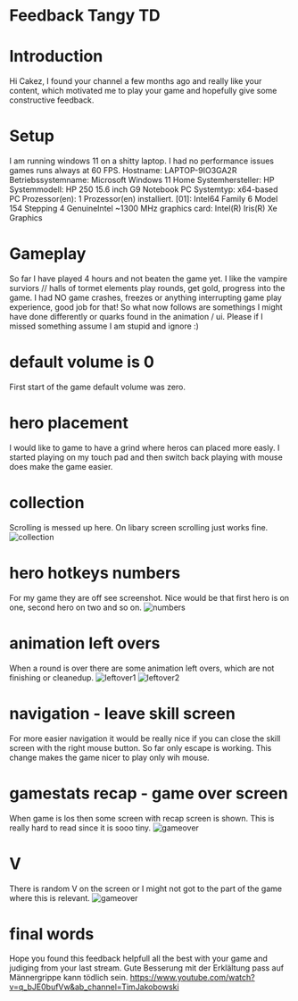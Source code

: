 # Feedback Tangy TD 

# Introduction
Hi Cakez, I found your channel a few months ago and really like your content, which motivated me to play your game and hopefully give some constructive feedback. 

# Setup 
I am running windows 11 on a shitty laptop. I had no performance issues games runs always at 60 FPS. 
Hostname:                                      LAPTOP-9IO3GA2R
Betriebssystemname:                            Microsoft Windows 11 Home
Systemhersteller:                              HP
Systemmodell:                                  HP 250 15.6 inch G9 Notebook PC
Systemtyp:                                     x64-based PC
Prozessor(en):                                 1 Prozessor(en) installiert.
                                               [01]: Intel64 Family 6 Model 154 Stepping 4 GenuineIntel ~1300 MHz
graphics card:                                 Intel(R) Iris(R) Xe Graphics

# Gameplay 
So far I have played 4 hours and not beaten the game yet. I like the vampire surviors // halls of tormet elements play rounds, get gold, progress into the game. 
I had NO game crashes, freezes or anything interrupting game play experience, good job for that! So what now follows are somethings I might have done differently 
or quarks found in the animation / ui. Please if I missed something assume I am stupid and ignore :)

# default volume is 0
First start of the game default volume was zero.

# hero placement 
I would like to game to have a grind where heros can placed more easly. I started playing on my touch pad and then switch back playing with mouse does make the game easier.   

# collection    
Scrolling is messed up here. On libary screen scrolling just works fine. 
![collection](https://github.com/uewekenuewe/uewekenuewe.github.io/blob/9f9a9a1f69e4b956b837beb475a921562ce59d26/images/tangytd/collection.png)

# hero hotkeys numbers
For my game they are off see screenshot. Nice would be that first hero is on one, second hero on two and so on.
![numbers](https://github.com/uewekenuewe/uewekenuewe.github.io/blob/328a78ae39d32664b04cec254446e75d291b7ecf/images/tangytd/numbers.png)

# animation left overs
When a round is over there are some animation left overs, which are not finishing or cleanedup.
![leftover1](https://github.com/uewekenuewe/uewekenuewe.github.io/blob/328a78ae39d32664b04cec254446e75d291b7ecf/images/tangytd/leftover1.png)
![leftover2](https://github.com/uewekenuewe/uewekenuewe.github.io/blob/328a78ae39d32664b04cec254446e75d291b7ecf/images/tangytd/leftover2.png)

# navigation - leave skill screen
For more easier navigation it would be really nice if you can close the skill screen with the right mouse button. So far only escape is working. This change makes the game nicer to play only wih mouse.

# gamestats recap - game over screen
When game is los then some screen with recap screen is shown. This is really hard to read since it is sooo tiny.
![gameover](https://github.com/uewekenuewe/uewekenuewe.github.io/blob/328a78ae39d32664b04cec254446e75d291b7ecf/images/tangytd/gameover.png)

# V
There is random V on the screen or I might not got to the part of the game where this is relevant.
![gameover](https://github.com/uewekenuewe/uewekenuewe.github.io/blob/328a78ae39d32664b04cec254446e75d291b7ecf/images/tangytd/v.png)

# final words
Hope you found this feedback helpfull all the best with your game and judiging from your last stream. Gute Besserung mit der Erklältung pass auf Männergrippe kann tödlich sein. 
https://www.youtube.com/watch?v=q_bJE0bufVw&ab_channel=TimJakobowski
